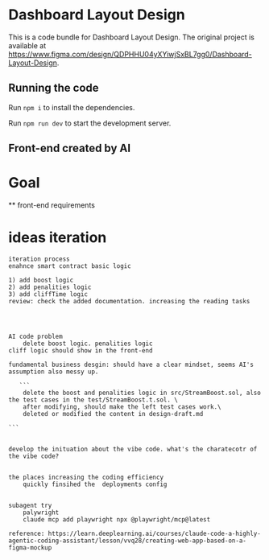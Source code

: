 # Dashboard Layout Design

This is a code bundle for Dashboard Layout Design. The original project is available at https://www.figma.com/design/QDPHHU04yXYiwjSxBL7gg0/Dashboard-Layout-Design.

## Running the code

Run `npm i` to install the dependencies.

Run `npm run dev` to start the development server.

## Front-end created by AI

# Goal

\*\* front-end requirements

# ideas iteration

    iteration process
    enahnce smart contract basic logic

    1) add boost logic
    2) add penalities logic
    3) add cliffTime logic
    review: check the added documentation. increasing the reading tasks




    AI code problem
        delete boost logic. penalities logic
    cliff logic should show in the front-end

    fundamental business desgin: should have a clear mindset, seems AI's assumption also messy up.

       ```
        delete the boost and penalities logic in src/StreamBoost.sol, also the test cases in the test/StreamBoost.t.sol. \
        after modifying, should make the left test cases work.\
        deleted or modified the content in design-draft.md

    ```


    develop the inituation about the vibe code. what's the charatecotr of the vibe code?


    the places increasing the coding efficiency
        quickly finsihed the  deployments config


    subagent try
        palywright
        claude mcp add playwright npx @playwright/mcp@latest

    reference: https://learn.deeplearning.ai/courses/claude-code-a-highly-agentic-coding-assistant/lesson/vvq28/creating-web-app-based-on-a-figma-mockup
